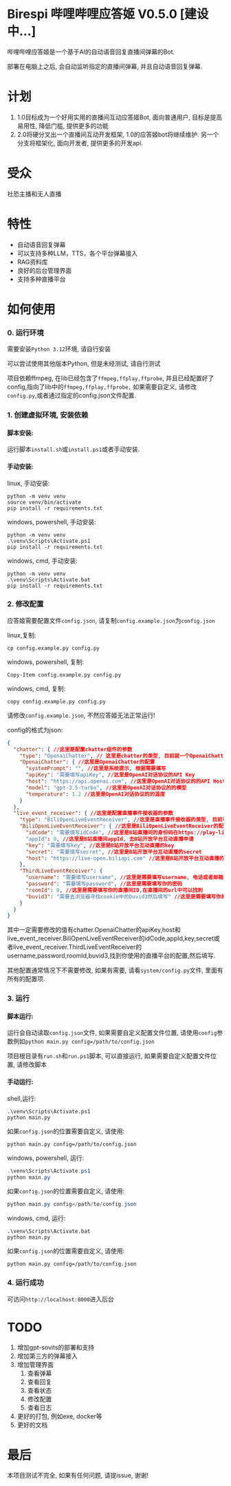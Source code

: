 # Birespi 哔哩哔哩应答姬 V0.5.0 [建设中...]

哔哩哔哩应答姬是一个基于AI的自动语音回复直播间弹幕的Bot.

部署在电脑上之后, 会自动监听指定的直播间弹幕, 并且自动语音回复弹幕.

# 计划

1. 1.0目标成为一个好用实用的直播间互动应答姬Bot, 面向普通用户, 目标是提高易用性,
   降低门槛, 提供更多的功能
2. 2.0将硬分叉出一个直播间互动开发框架, 1.0的应答姬bot将继续维护.
   另一个分支将框架化, 面向开发者, 提供更多的开发api.

# 受众

社恐主播和无人直播

# 特性

- 自动语音回复弹幕
- 可以支持多种LLM，TTS，各个平台弹幕接入
- RAG资料库
- 良好的后台管理界面
- 支持多种直播平台

# 如何使用

### 0. 运行环境

需要安装`Python 3.12`环境, 请自行安装

可以尝试使用其他版本Python, 但是未经测试, 请自行测试

项目依赖ffmpeg, 在lib已经包含了`ffmpeg,ffplay,ffprobe`,
并且已经配置好了config,指向了lib中的`ffmpeg,ffplay,ffprobe,` 如果需要自定义,
请修改`config.py`,或者通过指定的config.json文件配置.

### 1. 创建虚拟环境, 安装依赖

#### 脚本安装:

运行脚本`install.sh`或`install.ps1`或者手动安装.

#### 手动安装:

linux, 手动安装:

```shell
python -m venv venv
source venv/bin/activate
pip install -r requirements.txt
```

windows, powershell, 手动安装:

```shell
python -m venv venv
.\venv\Scripts\Activate.ps1
pip install -r requirements.txt
```

windows, cmd, 手动安装:

```shell
python -m venv venv
.\venv\Scripts\Activate.bat
pip install -r requirements.txt
```

### 2. 修改配置

应答姬需要配置文件`config.json`, 请复制`config.example.json`为`config.json`

linux,复制:

```shell
cp config.example.py config.py
```

windows, powershell, 复制:

```shell
Copy-Item config.example.py config.py
```

windows, cmd, 复制:

```shell
copy config.example.py config.py
```

请修改`config.example.json`, 不然应答姬无法正常运行!

config的格式为json:

```json
{
  "chatter": { //这里是配置chatter组件的参数
    "type": "OpenaiChatter", // 这里是chatter的类型, 目前就一个OpenaiChatter
    "OpenaiChatter": { //这里是OpenaiChatter的配置
      "systemPrompt": "", //这里是系统提示, 根据需要填写
      "apiKey": "需要填写apiKey", //这里是OpenAI对话协议的API Key
      "host": "https://api.openai.com", //这里是OpenAI对话协议的的API Host
      "model": "gpt-3.5-turbo", //这里是OpenAI对话协议的的模型
      "temperature": 1.2 //这里是OpenAI对话协议的的温度
    }
  },
  "live_event_receiver": { //这里是配置直播事件接收器的参数
    "type": "BiliOpenLiveEventReceiver", //这里是直播事件接收器的类型, 目前有两个BiliOpenLiveEventReceiver, 这个是官方的B站直播事件接收器, ThirdLiveEventReceiver, 这个是第三方的直播事件接收器
    "BiliOpenLiveEventReceiver": { //这里是BiliOpenLiveEventReceiver的配置
      "idCode": "需要填写idCode", //这里是B站直播间的身份码在https://play-live.bilibili.com/的右下角去看
      "appId": 0, //这里是B站直播间appId, 去B站开放平台互动直播申请
      "key": "需要填写key", //这里是B站开放平台互动直播的key
      "secret": "需要填写secret", //这里是B站开放平台互动直播的secret
      "host": "https://live-open.biliapi.com" //这里是B站开放平台互动直播的host,一般不需要修改
    },
    "ThirdLiveEventReceiver": {
      "username": "需要填写username", //这里是需要填写username, 电话或者邮箱
      "password": "需要填写password", //这里是需要填写你的密码
      "roomId": 0, //这里是需要填写你的直播间ID,在直播间的url中可以找到
      "buvid3": "需要去浏览器寻找cookie中的buvid3然后填写" //这里是需要填写你的buvid3, 在浏览器的cookie中可以找到. 在浏览器中按F12, 然后找到应用程序, cookie, 找到https://www.bilibili.com 找到buvid3, 然后复制过来
    }
  }
}
```

其中一定需要修改的值有chatter.OpenaiChatter的apiKey,host和live_event_receiver.BiliOpenLiveEventReceiver的idCode,appId,key,secret或者live_event_receiver.ThirdLiveEventReceiver的username,password,roomId,buvid3,找到你使用的直播平台的配置,然后填写.

其他配置通常情况下不需要修改, 如果有需要, 请看`system/config.py`文件, 里面有所有的配置项.

### 3. 运行

#### 脚本运行:

运行会自动读取`config.json`文件, 如果需要自定义配置文件位置,
请使用`config`参数例如`python main.py config=/path/to/config.json`

项目根目录有`run.sh`和`run.ps1`脚本, 可以直接运行, 如果需要自定义配置文件位置,
请修改脚本

#### 手动运行:

shell,运行:

```shell
.\venv\Scripts\Activate.ps1
python main.py
```

如果`config.json`的位置需要自定义, 请使用:

```shell
python main.py config=/path/to/config.json
```

windows, powershell, 运行:

```powershell
.\venv\Scripts\Activate.ps1
python main.py
```

如果`config.json`的位置需要自定义, 请使用:

```powershell
python main.py config=/path/to/config.json
```

windows, cmd, 运行:

```shell
.\venv\Scripts\Activate.bat
python main.py
```

如果`config.json`的位置需要自定义, 请使用:

```shell
python main.py config=/path/to/config.json
```

### 4. 运行成功

可访问`http://localhost:8000`进入后台

# TODO

1. 增加gpt-sovits的部署和支持
2. 增加第三方的弹幕接入
3. 增加管理界面
   1. 查看弹幕
   2. 查看回复
   3. 查看状态
   4. 修改配置
   5. 查看日志
4. 更好的打包, 例如exe, docker等
5. 更好的文档

# 最后

本项目测试不完全, 如果有任何问题, 请提issue, 谢谢!
